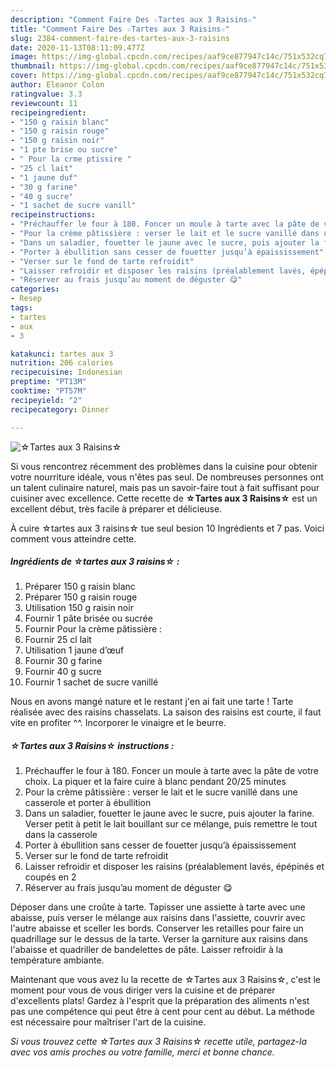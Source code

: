 ```yaml
---
description: "Comment Faire Des ☆Tartes aux 3 Raisins☆"
title: "Comment Faire Des ☆Tartes aux 3 Raisins☆"
slug: 2384-comment-faire-des-tartes-aux-3-raisins
date: 2020-11-13T08:11:09.477Z
image: https://img-global.cpcdn.com/recipes/aaf9ce877947c14c/751x532cq70/☆tartes-aux-3-raisins☆-photo-principale-de-la-recette.jpg
thumbnail: https://img-global.cpcdn.com/recipes/aaf9ce877947c14c/751x532cq70/☆tartes-aux-3-raisins☆-photo-principale-de-la-recette.jpg
cover: https://img-global.cpcdn.com/recipes/aaf9ce877947c14c/751x532cq70/☆tartes-aux-3-raisins☆-photo-principale-de-la-recette.jpg
author: Eleanor Colon
ratingvalue: 3.3
reviewcount: 11
recipeingredient:
- "150 g raisin blanc"
- "150 g raisin rouge"
- "150 g raisin noir"
- "1 pte brise ou sucre"
- " Pour la crme ptissire "
- "25 cl lait"
- "1 jaune duf"
- "30 g farine"
- "40 g sucre"
- "1 sachet de sucre vanill"
recipeinstructions:
- "Préchauffer le four à 180. Foncer un moule à tarte avec la pâte de votre choix. La piquer et la faire cuire à blanc pendant 20/25 minutes"
- "Pour la crème pâtissière : verser le lait et le sucre vanillé dans une casserole et porter à ébullition"
- "Dans un saladier, fouetter le jaune avec le sucre, puis ajouter la farine. Verser petit à petit le lait bouillant sur ce mélange, puis remettre le tout dans la casserole"
- "Porter à ébullition sans cesser de fouetter jusqu’à épaississement"
- "Verser sur le fond de tarte refroidit"
- "Laisser refroidir et disposer les raisins (préalablement lavés, épépinés et coupés en 2"
- "Réserver au frais jusqu’au moment de déguster 😋"
categories:
- Resep
tags:
- tartes
- aux
- 3

katakunci: tartes aux 3 
nutrition: 206 calories
recipecuisine: Indonesian
preptime: "PT13M"
cooktime: "PT57M"
recipeyield: "2"
recipecategory: Dinner

---
```



![☆Tartes aux 3 Raisins☆](https://img-global.cpcdn.com/recipes/aaf9ce877947c14c/751x532cq70/☆tartes-aux-3-raisins☆-photo-principale-de-la-recette.jpg)

Si vous rencontrez récemment des problèmes dans la cuisine pour obtenir votre nourriture idéale, vous n'êtes pas seul. De nombreuses personnes ont un talent culinaire naturel, mais pas un savoir-faire tout à fait suffisant pour cuisiner avec excellence. Cette recette de <strong> ☆Tartes aux 3 Raisins☆ </strong> est un excellent début, très facile à préparer et délicieuse.

<!--inarticleads1-->

À cuire ☆tartes aux 3 raisins☆ tue seul besion 10 Ingrédients et 7 pas. Voici comment vous atteindre cette.

##### Ingrédients de ☆tartes aux 3 raisins☆ :

1. Préparer 150 g raisin blanc
1. Préparer 150 g raisin rouge
1. Utilisation 150 g raisin noir
1. Fournir 1 pâte brisée ou sucrée
1. Fournir  Pour la crème pâtissière :
1. Fournir 25 cl lait
1. Utilisation 1 jaune d’œuf
1. Fournir 30 g farine
1. Fournir 40 g sucre
1. Fournir 1 sachet de sucre vanillé


Nous en avons mangé nature et le restant j&#39;en ai fait une tarte ! Tarte réalisée avec des raisins chasselats. La saison des raisins est courte, il faut vite en profiter ^^. Incorporer le vinaigre et le beurre. 

<!--inarticleads2-->

##### ☆Tartes aux 3 Raisins☆ instructions :

1. Préchauffer le four à 180. Foncer un moule à tarte avec la pâte de votre choix. La piquer et la faire cuire à blanc pendant 20/25 minutes
1. Pour la crème pâtissière : verser le lait et le sucre vanillé dans une casserole et porter à ébullition
1. Dans un saladier, fouetter le jaune avec le sucre, puis ajouter la farine. Verser petit à petit le lait bouillant sur ce mélange, puis remettre le tout dans la casserole
1. Porter à ébullition sans cesser de fouetter jusqu’à épaississement
1. Verser sur le fond de tarte refroidit
1. Laisser refroidir et disposer les raisins (préalablement lavés, épépinés et coupés en 2
1. Réserver au frais jusqu’au moment de déguster 😋


Déposer dans une croûte à tarte. Tapisser une assiette à tarte avec une abaisse, puis verser le mélange aux raisins dans l&#39;assiette, couvrir avec l&#39;autre abaisse et sceller les bords. Conserver les retailles pour faire un quadrillage sur le dessus de la tarte. Verser la garniture aux raisins dans l&#39;abaisse et quadriller de bandelettes de pâte. Laisser refroidir à la température ambiante. 

<!--inarticleads1-->

<p>
Maintenant que vous avez lu la recette de ☆Tartes aux 3 Raisins☆, c'est le moment pour vous de vous diriger vers la cuisine et de préparer d'excellents plats! Gardez à l'esprit que la préparation des aliments n'est pas une compétence qui peut être à cent pour cent au début. La méthode est nécessaire pour maîtriser l'art de la cuisine.
</p>

<p>
<i>Si vous trouvez cette ☆Tartes aux 3 Raisins☆ recette utile, partagez-la avec vos amis proches ou votre famille, merci et bonne chance.</i>
</p>
